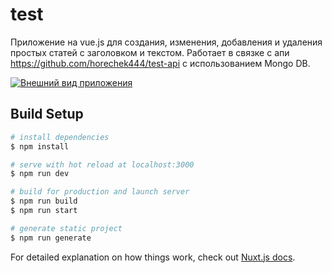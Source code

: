 # test

Приложение на vue.js для создания, изменения, добавления и удаления простых статей с заголовком и текстом.
Работает в связке с апи https://github.com/horechek444/test-api с использованием Mongo DB.

[![Внешний вид приложения](https://ic.wampi.ru/2021/03/22/SNIMOK-EKRANA-2021-03-22-V-13.28.531a1a0db19d5dd3d6.png)]()

## Build Setup

```bash
# install dependencies
$ npm install

# serve with hot reload at localhost:3000
$ npm run dev

# build for production and launch server
$ npm run build
$ npm run start

# generate static project
$ npm run generate
```

For detailed explanation on how things work, check out [Nuxt.js docs](https://nuxtjs.org).
